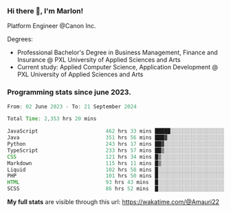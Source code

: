 
### Hi there 👋, I'm Marlon!

Platform Engineer @Canon Inc.

Degrees: 
- Professional Bachelor's Degree in Business Management, Finance and Insurance @ PXL University of Applied Sciences and Arts
- Current study: Applied Computer Science, Application Development @ PXL University of Applied Sciences and Arts

### Programming stats since june 2023.
<!--START_SECTION:waka-->

```java
From: 02 June 2023 - To: 21 September 2024

Total Time: 2,353 hrs 20 mins

JavaScript                      462 hrs 33 mins █████░░░░░░░░░░░░░░░░░░░░   19.38 %
Java                            351 hrs 56 mins ███▓░░░░░░░░░░░░░░░░░░░░░   14.74 %
Python                          243 hrs 17 mins ██▓░░░░░░░░░░░░░░░░░░░░░░   10.19 %
TypeScript                      233 hrs 57 mins ██▒░░░░░░░░░░░░░░░░░░░░░░   09.80 %
CSS                             121 hrs 34 mins █▒░░░░░░░░░░░░░░░░░░░░░░░   05.09 %
Markdown                        115 hrs 11 mins █▒░░░░░░░░░░░░░░░░░░░░░░░   04.83 %
Liquid                          102 hrs 58 mins █░░░░░░░░░░░░░░░░░░░░░░░░   04.31 %
PHP                             101 hrs 50 mins █░░░░░░░░░░░░░░░░░░░░░░░░   04.27 %
HTML                            93 hrs 43 mins  █░░░░░░░░░░░░░░░░░░░░░░░░   03.93 %
SCSS                            86 hrs 52 mins  █░░░░░░░░░░░░░░░░░░░░░░░░   03.64 %
```

<!--END_SECTION:waka-->
**My full stats** are visible through this url: https://wakatime.com/@Amauri22

